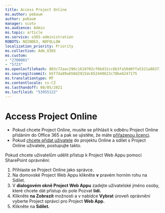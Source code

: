 ```yaml
---
title: Access Project Online
ms.author: pebaum
author: pebaum
manager: scotv
ms.audience: Admin
ms.topic: article
ms.service: o365-administration
ROBOTS: NOINDEX, NOFOLLOW
localization_priority: Priority
ms.collection: Adm_O365
ms.custom:
- "2700001"
- "5723"
ms.openlocfilehash: 803c72aac296c1610702cf6bd31cc8b3fa50d0ffa5321a8637186992bd51de3f
ms.sourcegitcommit: b5f7da89a650d2915dc652449623c78be6247175
ms.translationtype: MT
ms.contentlocale: cs-CZ
ms.lasthandoff: 08/05/2021
ms.locfileid: "53955122"
---
```

# <a name="access-project-online"></a>Access Project Online

- Pokud chcete Project Online, musíte se [](https://docs.microsoft.com/ProjectOnline/get-started-with-project-online) přihlásit k odběru Project Online přidáním do Office 365 a pak se ujistěte, že máte [přiřazenou licenci](https://docs.microsoft.com/ProjectOnline/step-1-sign-up-for-project-online#next-make-sure-you-can-get-in).
- Pokud [chcete přidat uživatele](https://docs.microsoft.com/ProjectOnline/step-2-add-people-to-project-online) do projektu Online a sdílet s Project Online uživatele, postupujte takto. [](https://docs.microsoft.com/ProjectOnline/step-2-add-people-to-project-online#4-finally-share-project-online-with-the-people-you-added)

Pokud chcete uživatelům udělit přístup k Project Web Appu pomocí SharePoint oprávnění:

1. Přihlaste se Project Online jako správce.
2. Na domovské Project Web Appu klikněte **v** pravém horním rohu na Sdílet.
3. V **dialogovém okně Project Web Appu** zadejte uživatelské jméno osoby, které chcete dát přístup do pole Pozvat **lidi.**
4. Klikněte **na Zobrazit** možnosti a v nabídce **Vybrat** úroveň oprávnění vyberte Project správci pro Project **Web App.**
5. Klikněte na **Sdílet.**
